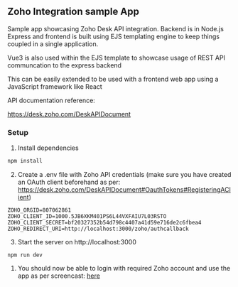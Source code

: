 ## Zoho Integration sample App

Sample app showcasing Zoho Desk API integration. 
Backend is in Node.js Express and frontend is built using EJS templating engine to keep things coupled in a single application. 

Vue3 is also used within the EJS template to showcase usage of REST API communcation to the express backend

This can be easily extended to be used with a frontend web app using a JavaScript framework like React

API documentation reference:

https://desk.zoho.com/DeskAPIDocument 

### Setup

1.  Install dependencies
```bash
npm install
```
2. Create a .env file with Zoho API credentials (make sure you have created an OAuth client beforehand as per: https://desk.zoho.com/DeskAPIDocument#OauthTokens#RegisteringAClient)
```env
ZOHO_ORGID=807062861
ZOHO_CLIENT_ID=1000.5JB6XKM401PS6L44VXFAIU7L03RSTO
ZOHO_CLIENT_SECRET=bf20327352b54d798c4407a41d59e716de2c6fbea4
ZOHO_REDIRECT_URI=http://localhost:3000/zoho/authcallback
```

3.  Start the server on http://localhost:3000
```
npm run dev
```

1. You should now be able to login with required Zoho account and use the app as per screencast: [here](https://drive.google.com/file/d/10gPzpfJ8FG6YHFHQqxHHOaPvTH94Hdlg/view?usp=share_link)